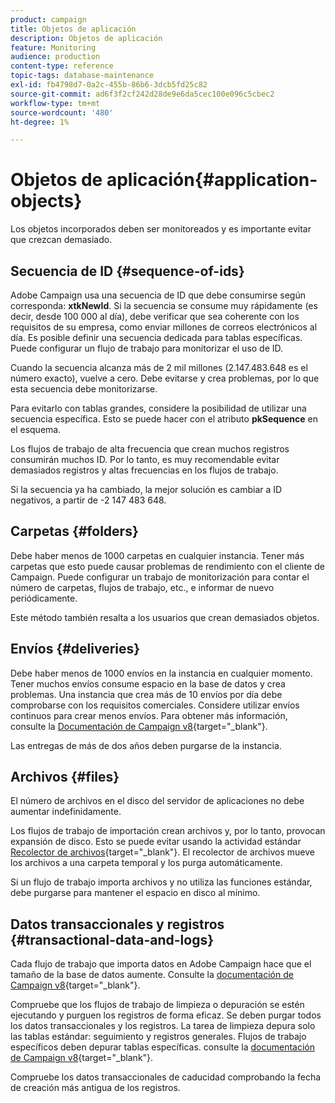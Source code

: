 ```yaml
---
product: campaign
title: Objetos de aplicación
description: Objetos de aplicación
feature: Monitoring
audience: production
content-type: reference
topic-tags: database-maintenance
exl-id: fb4798d7-0a2c-455b-86b6-3dcb5fd25c82
source-git-commit: ad6f3f2cf242d28de9e6da5cec100e096c5cbec2
workflow-type: tm+mt
source-wordcount: '480'
ht-degree: 1%

---
```


# Objetos de aplicación{#application-objects}



Los objetos incorporados deben ser monitoreados y es importante evitar que crezcan demasiado.

## Secuencia de ID {#sequence-of-ids}

Adobe Campaign usa una secuencia de ID que debe consumirse según corresponda: **xtkNewId**. Si la secuencia se consume muy rápidamente (es decir, desde 100 000 al día), debe verificar que sea coherente con los requisitos de su empresa, como enviar millones de correos electrónicos al día. Es posible definir una secuencia dedicada para tablas específicas. Puede configurar un flujo de trabajo para monitorizar el uso de ID.

Cuando la secuencia alcanza más de 2 mil millones (2.147.483.648 es el número exacto), vuelve a cero. Debe evitarse y crea problemas, por lo que esta secuencia debe monitorizarse.

Para evitarlo con tablas grandes, considere la posibilidad de utilizar una secuencia específica. Esto se puede hacer con el atributo **pkSequence** en el esquema.

Los flujos de trabajo de alta frecuencia que crean muchos registros consumirán muchos ID. Por lo tanto, es muy recomendable evitar demasiados registros y altas frecuencias en los flujos de trabajo.

Si la secuencia ya ha cambiado, la mejor solución es cambiar a ID negativos, a partir de -2 147 483 648.

## Carpetas {#folders}

Debe haber menos de 1000 carpetas en cualquier instancia. Tener más carpetas que esto puede causar problemas de rendimiento con el cliente de Campaign. Puede configurar un trabajo de monitorización para contar el número de carpetas, flujos de trabajo, etc., e informar de nuevo periódicamente.

Este método también resalta a los usuarios que crean demasiados objetos.

## Envíos {#deliveries}

Debe haber menos de 1000 envíos en la instancia en cualquier momento. Tener muchos envíos consume espacio en la base de datos y crea problemas. Una instancia que crea más de 10 envíos por día debe comprobarse con los requisitos comerciales. Considere utilizar envíos continuos para crear menos envíos. Para obtener más información, consulte la [Documentación de Campaign v8](https://experienceleague.adobe.com/docs/campaign/automation/workflows/wf-activities/action-activities/continuous-delivery.html){target="_blank"}.

Las entregas de más de dos años deben purgarse de la instancia.

## Archivos {#files}

El número de archivos en el disco del servidor de aplicaciones no debe aumentar indefinidamente.

Los flujos de trabajo de importación crean archivos y, por lo tanto, provocan expansión de disco. Esto se puede evitar usando la actividad estándar [Recolector de archivos](https://experienceleague.adobe.com/docs/campaign/automation/workflows/wf-activities/event-activities/file-collector.html){target="_blank"}. El recolector de archivos mueve los archivos a una carpeta temporal y los purga automáticamente.

Si un flujo de trabajo importa archivos y no utiliza las funciones estándar, debe purgarse para mantener el espacio en disco al mínimo.

## Datos transaccionales y registros {#transactional-data-and-logs}

Cada flujo de trabajo que importa datos en Adobe Campaign hace que el tamaño de la base de datos aumente. Consulte la [documentación de Campaign v8](https://experienceleague.adobe.com/docs/campaign/automation/workflows/introduction/use-workflow-data.html){target="_blank"}.

Compruebe que los flujos de trabajo de limpieza o depuración se estén ejecutando y purguen los registros de forma eficaz. Se deben purgar todos los datos transaccionales y los registros. La tarea de limpieza depura solo las tablas estándar: seguimiento y registros generales. Flujos de trabajo específicos deben depurar tablas específicas. consulte la [documentación de Campaign v8](https://experienceleague.adobe.com/docs/campaign/automation/workflows/monitoring-workflows/monitor-workflow-execution.html){target="_blank"}.

Compruebe los datos transaccionales de caducidad comprobando la fecha de creación más antigua de los registros.

